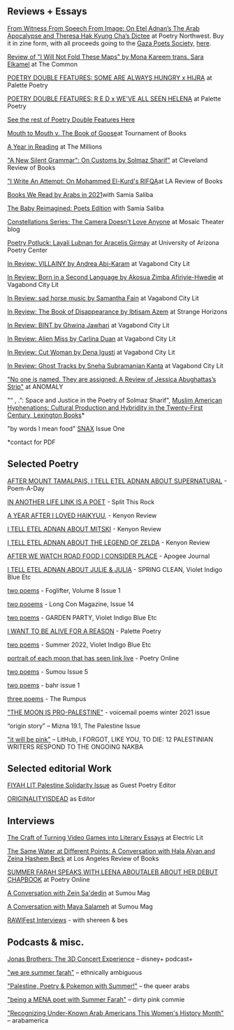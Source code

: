 ## Reviews + Essays
[From Witness From Speech From Image: On Etel Adnan’s The Arab Apocalypse and Theresa Hak Kyung Cha’s Dictee](https://www.poetrynw.org/from-witness-from-speech-from-image/) at Poetry Northwest. Buy it in zine form, with all proceeds going to the [Gaza Poets Society](https://givebutter.com/NCBSOF), [here](https://open-books-a-poem-emporium.myshopify.com/products/farah-summer-from-witness-from-speech-from-image-the-ara-apocalypse-dictee-zine?_pos=4&_sid=fa08d7aad&_ss=r).

[Review of "I Will Not Fold These Maps" by Mona Kareem trans. Sara Elkamel](https://www.thecommononline.org/review-of-i-will-not-fold-these-maps/) at The Common

[POETRY DOUBLE FEATURES: SOME ARE ALWAYS HUNGRY x HIJRA](https://www.palettepoetry.com/2023/04/25/poetry-double-features-2/) at Palette Poetry 

[POETRY DOUBLE FEATURES: R E D x WE'VE ALL SEEN HELENA](https://www.palettepoetry.com/2023/03/23/poetry-double-features-1/) at Palette Poetry 

[See the rest of Poetry Double Features Here](https://www.palettepoetry.com/columns/poetry-double-features/#:~:text=In%20Poetry%20Double%20Features%2C%20poet,collections%20that%20complement%20each%20other.)

[Mouth to Mouth v. The Book of Goose](https://www.tournamentofbooks.com/2023/mouth-to-mouth-v-the-book-of-goose)at Tournament of Books

[A Year in Reading](https://themillions.com/2022/12/a-year-in-reading-summer-farah.html) at The Millions 

["A New Silent Grammar": On Customs by Solmaz Sharif"](https://www.clereviewofbooks.com/home/solmaz-sharif-customs-review) at Cleveland Review of Books

["I Write An Attempt: On Mohammed El-Kurd's RIFQA](https://lareviewofbooks.org/article/i-write-an-attempt-on-mohammed-el-kurds-rifqa/)at LA Review of Books

[Books We Read by Arabs in 2021](https://summabis.medium.com/books-we-read-by-arabs-in-2021-bc9db1dc837)with Samia Saliba

[The Baby Reimagined: Poets Edition](https://summabis.medium.com/the-baby-re-imagined-poets-edition-81760f544b7f) with Samia Saliba 

[Constellations Series: The Camera Doesn't Love Anyone](https://mosaictheater.org/blog/constellations-series-camera) at Mosaic Theater blog 

[Poetry Potluck: Layali Lubnan for Aracelis Girmay](https://poetry.arizona.edu/blog/poetry-potluck-9-layali-lubnan-aracelis-girmay) at University of Arizona Poetry Center

[In Review: VILLAINY by Andrea Abi-Karam](https://vagabondcitylit.com/2021/09/20/in-review-villainy-by-andrea-abi-karam/) at Vagabond City Lit

[In Review: Born in a Second Language by Akosua Zimba Afiriyie-Hwedie](https://vagabondcitylit.com/2021/07/19/in-review-born-in-a-second-language-by-akosua-zimba-afiriyie-hwedie/) at Vagabond City Lit

[In Review: sad horse music by Samantha Fain](https://vagabondcitylit.com/2021/06/21/in-review-sad-horse-music-by-samantha-fain/) at Vagabond City Lit 

[In Review: The Book of Disappearance by Ibtisam Azem](http://strangehorizons.com/non-fiction/reviews/the-book-of-disappearance-by-ibtisam-azem-translated-by-sinan-antoon/) at Strange Horizons

[In Review: BINT by Ghwina Jawhari](https://vagabondcitylit.com/2021/04/19/in-review-bint-by-ghina-jawhari/) at Vagabond City Lit

[In Review: Alien Miss by Carlina Duan](https://vagabondcitylit.com/2021/03/15/in-review-alien-miss-by-carlina-duan/) at Vagabond City Lit

[In Review: Cut Woman by Dena Igusti](https://vagabondcitylit.com/2020/12/14/in-review-cut-woman-by-dena-igusti/) at Vagabond City Lit 

[In Review: Ghost Tracks by Sneha Subramanian Kanta](https://vagabondcitylit.com/2021/02/15/in-review-ghost-tracks-by-sneha-subramanian-kanta/) at Vagabond City Lit

["No one is named. They are assigned: A Review of Jessica Abughattas’s Strip"](https://medium.com/anomalyblog/no-one-is-named-they-are-assigned-a-review-of-jessica-abughattas-strip-855a6016e12b) at ANOMALY

"“ , .”: Space and Justice in the Poetry of Solmaz Sharif", [Muslim American Hyphenations: Cultural Production and Hybridity in the Twenty-First Century, Lexington Books](https://rowman.com/ISBN/9781793641298/Muslim-American-Hyphenations-Cultural-Production-and-Hybridity-in-the-Twenty-first-Century)* 

"by words I mean food" [SNAX](https://snaxreport.com/) Issue One

*contact for PDF

## Selected Poetry
[AFTER MOUNT TAMALPAIS, I TELL ETEL ADNAN ABOUT SUPERNATURAL](https://poets.org/poem/after-mount-tamalpais-i-tell-etel-adnan-about-supernatural) - Poem-A-Day

[IN ANOTHER LIFE LINK IS A POET](https://www.splitthisrock.org/poetry-database/poem/in-another-life-link-is-a-poet) - Split This Rock

[A YEAR AFTER I LOVED HAIKYUU,](https://kenyonreview.org/piece/a-year-after-i-first-loved-haikyuu/) - Kenyon Review

[I TELL ETEL ADNAN ABOUT MITSKI](https://kenyonreview.org/piece/i-tell-etel-adnan-about-mitski/) - Kenyon Review

[I TELL ETEL ADNAN ABOUT THE LEGEND OF ZELDA](https://kenyonreview.org/piece/i-tell-etel-adnan-about-the-legend-of-zelda/) - Kenyon Review

[AFTER WE WATCH ROAD FOOD I CONSIDER PLACE](https://apogeejournal.org/2024/03/22/summerfarah/) - Apogee Journal 

[I TELL ETEL ADNAN ABOUT JULIE & JULIA](https://ko-fi.com/s/7a7103cf06) - SPRING CLEAN, Violet Indigo Blue Etc

[two poems](https://foglifterjournal.com/product/foglifter-journal-volume-8-issue-1/) - Foglifter, Volume 8 Issue 1 

[two pooems](https://longconmag.com/issue-14/summer-farah/) - Long Con Magazine, Issue 14 

[two poems](https://violetindigoblueetc.com/summerf/) - GARDEN PARTY, Violet Indigo Blue Etc

[I WANT TO BE ALIVE FOR A REASON](https://www.palettepoetry.com/2022/03/28/i-want-to-be-alive-for-a-reason/) - Palette Poetry 

[two poems](https://violetindigoblueetc.com/two-poems-summer-farah/) - Summer 2022, Violet Indigo Blue Etc

[portrait of each moon that has seen link live](https://www.poetry.onl/read/sum-fa) - Poetry Online 

[two poems](https://www.sumoumag.com/read/two-poems) - Sumou Issue 5 

[two poems](https://bahrmagazine.com/two-poems-summer-farah/) - bahr issue 1

[three poems](https://therumpus.net/2021/07/we-are-more-three-poems-by-summer-farah/) - The Rumpus  

["THE MOON IS PRO-PALESTINE"](https://voicemailpoems.org/2021/02/02/the-moon-is-pro-palestine/) - voicemail poems winter 2021 issue

“origin story” – Mizna 19.1, The Palestine Issue

["it will be pink"](https://lithub.com/poets-respond-to-the-anniversary-of-nakba/) – LitHub, I FORGOT, LIKE YOU, TO DIE: 12 PALESTINIAN WRITERS RESPOND TO THE ONGOING NAKBA

## Selected editorial Work
[FIYAH LIT Palestine Solidarity Issue](https://www.fiyahlitmag.com/the-palestine-solidarity-issue/) as Guest Poetry Editor 

[ORIGINALITYISDEAD](https://violetindigoblueetc.com/originalityisdead/) as Editor


## Interviews
[The Craft of Turning Video Games into Literary Essays](https://electricliterature.com/critical-hits-writers-playing-video-games-book-anthology-interview-j-robert-lennon-and-carmen-maria-machado/) at Electric Lit 

[The Same Water at Different Points: A Conversation with Hala Alyan and Zeina Hashem Beck](https://lareviewofbooks.org/article/the-same-water-at-different-points-a-conversation-with-hala-alyan-and-zeina-hashem-beck/) at Los Angeles Review of Books 

[SUMMER FARAH SPEAKS WITH LEENA ABOUTALEB ABOUT HER DEBUT CHAPBOOK](https://www.poetry.onl/read/summer-leena) at Poetry Online

[A Conversation with Zein Sa'dedin](https://www.sumoumag.com/read/what-does-a-country-mean-a-conversation-with-zein-sadedin) at Sumou Mag

[A Conversation with Maya Salameh](https://www.sumoumag.com/read/i-really-enjoy-writing-as-testaments-to-places-a-conversation-with-maya-salameh) at Sumou Mag

[RAWIFest Interviews](https://soundcloud.com/radiusarabamericanwriters/sets/rawifest-2021) - with shereen & bes


## Podcasts & misc.
[Jonas Brothers: The 3D Concert Experience](https://open.spotify.com/episode/53Z3M8GrjTwkavYXsrFaZX?si=WN44R1cYQQirXtBw0a8JHQ) – disney+ podcast+

["we are summer farah"](https://www.ethnicallyambiguouspod.com/podcasts/we-are-summer-farah.html) – ethnically ambiguous

["Palestine, Poetry & Pokemon with Summer!"](https://thequeerarabs.com/podcast/episode-49-palestine-poetry-pokemon-with-summer/) – the queer arabs

["being a MENA poet with Summer Farah"](https://play.google.com/music/m/Dsql4dmvctacrj5ba5dc3ilikxq?t=E3_Being_a_MENA_Poet_-_with_Summer_Farah-Dirty_Pinko_Commie) – dirty pink commie

["Recognizing Under-Known Arab Americans This Women's History Month"](https://www.arabamerica.com/recognizing-under-known-arab-americans-this-womens-history-month/) – arabamerica
